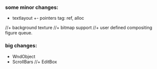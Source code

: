 ### some minor changes:
+ textlayout
+- pointers tag: ref<T>, alloc<T>

//+ background texture
//+ bitmap support
//+ user defined compositing figure queue.


### big changes:
+ WndObject
+ ScrollBars
//+ EditBox
